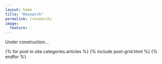 ```yaml
---
layout: home
title: "Research"
permalink: /research/
image:
  feature:
---
```




Under construction...

<div class="tiles">
{% for post in site.categories.articles %}
  {% include post-grid.html %}
{% endfor %}
</div><!-- /.tiles -->


